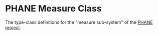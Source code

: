 PHANE Measure Class
===================

The type-class definitions for the "measure sub-system" of the [PHANE project][GitHub-PHANE].

[GitHub-PHANE]: https://github.com/AMNH/PHANE#readme